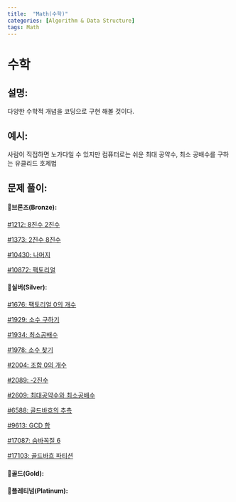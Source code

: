 ```yaml
---
title:  "Math(수학)"
categories: [Algorithm & Data Structure]
tags: Math
---
```

# 수학

## 설명:

다양한 수학적 개념을 코딩으로 구현 해볼 것이다.

## 예시:

사람이 직접하면 노가다일 수 있지만 컴퓨터로는 쉬운 최대 공약수, 최소 공배수를 구하는 유클리드 호제법

## 문제 풀이:

#### 🥉브론즈(Bronze):

[#1212: 8진수 2진수](/algorithm%20&%20data%20structure/1212-8진수-2진수/)

[#1373: 2진수 8진수](/algorithm%20&%20data%20structure/1373-2진수-8진수/)

[#10430: 나머지](/algorithm%20&%20data%20structure/10430-나머지/)

[#10872: 팩토리얼](/algorithm%20&%20data%20structure/10872-팩토리얼/)

#### 🥈실버(Silver):

[#1676: 팩토리얼 0의 개수](/algorithm%20&%20data%20structure/1676-팩토리얼-0의-개수/)

[#1929: 소수 구하기](/algorithm%20&%20data%20structure/1929-소수-구하기/)

[#1934: 최소공배수](/algorithm%20&%20data%20structure/1934-최소공배수/)

[#1978: 소수 찾기](/algorithm%20&%20data%20structure/1978-소수-찾기/)

[#2004: 조합 0의 개수](/algorithm%20&%20data%20structure/2004-조합-0의-개수/)

[#2089: -2진수](/algorithm%20&%20data%20structure/2089-2진수/)

[#2609: 최대공약수와 최소공배수](/algorithm%20&%20data%20structure/2609-최대공약수와-최소공배수/)

[#6588: 골드바흐의 추측](/algorithm%20&%20data%20structure/6588-골드바흐의-추측/)

[#9613: GCD 합](/algorithm%20&%20data%20structure/9613-GCD-합/)

[#17087: 숨바꼭질 6](/algorithm%20&%20data%20structure/17087-숨바꼭질-6/)

[#17103: 골드바흐 파티션](/algorithm%20&%20data%20structure/17103-골드바흐-파티션/)

#### 🥇골드(Gold):

#### 👑플레티넘(Platinum):